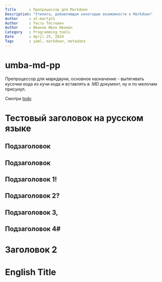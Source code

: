 ```yaml
---
Title      : Препроцессор для Markdown
Description: "Утилита, добавляющая некоторые возможности к Markdown"
Author     : al-martyn1
Author     : Тесть Тестович
Author     : Иванов Иван Иваныч
Category   : Programming tools
Date       : April 25, 2024
Tags       : yaml, markdown, metadata
---
```


# umba-md-pp

Препроцессор для маркдауни, основное назначение - вытягивать кусочки кода из кучи кода и вставлять
в .MD документ, ну и по мелочам присунул.

Смотри [todo](doc/todo.txt)

# Тестовый заголовок на русском языке
## Подзаголовок
## Подзаголовок
## Подзаголовок 1!
## Подзаголовок 2?
## Подзаголовок 3,
## Подзаголовок 4#
# Заголовок 2
# English Title


